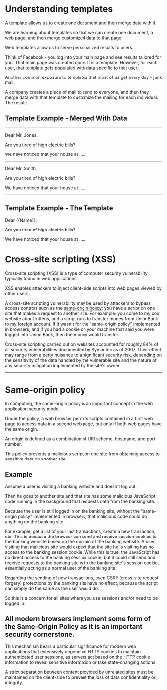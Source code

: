 # Understanding templates

A template allows us to create one document and then merge data with it.

We are learning about templates so that we can create one document, a web page, and then merge customized data to that page.

Web templates allow us to serve personalized results to users.

Think of Facebook - you log into your main page and see results tailored for you. That main page was created once. It is a template. However, for each user, that template gets populated with data specific to that user.

Another common exposure to templates that most of us get every day - junk mail.

A company creates a piece of mail to send to everyone, and then they merge data with that template to customize the mailing for each individual. The result:

## Template Example - Merged With Data

*** 

Dear Mr. Jones,
 
Are you tired of high electric bills?

We have noticed that your house at .....

*** 

Dear Mr. Smith,
 
Are you tired of high electric bills?

We have noticed that your house at .....

***

## Template Example - The Template

Dear {{Name}},

Are you tired of high electric bills?

We have noticed that your house at .....

# Cross-site scripting (XSS)

Cross-site scripting (XSS) is a type of computer security vulnerability typically found in web applications.

XSS enables attackers to inject client-side scripts into web pages viewed by other users. 

A cross-site scripting vulnerability may be used by attackers to bypass access controls such as the [same-origin policy](https://en.wikipedia.org/wiki/Same-origin_policy): you have a script on one site that makes a request to another site. For example: you come to my cool website about kittens, and a script runs to transfer money from UnionBank to my foreign account. If it wasn't for the "same-origin policy" implemented in browsers, and if you had a cookie on your machine that said you were logged into Union Bank, then the money would transfer. 

Cross-site scripting carried out on websites accounted for roughly 84% of all security vulnerabilities documented by Symantec as of 2007. Their effect may range from a petty nuisance to a significant security risk, depending on the sensitivity of the data handled by the vulnerable site and the nature of any security mitigation implemented by the site's owner.

***

# Same-origin policy

In computing, the same-origin policy is an important concept in the web application security model. 

Under the policy, a web browser permits scripts contained in a first web page to access data in a second web page, but only if both web pages have the same origin. 

An origin is defined as a combination of URI scheme, hostname, and port number. 

This policy prevents a malicious script on one site from obtaining access to sensitive data on another site.

## Example

Assume a user is visiting a banking website and doesn't log out. 

Then he goes to another site and that site has some malicious JavaScript code running in the background that requests data from the banking site. 

Because the user is still logged in on the banking site, without the "same-origin policy" implemented in browsers, that malicious code could do anything on the banking site. 

For example, get a list of your last transactions, create a new transaction, etc. This is because the browser can send and receive session cookies to the banking website based on the domain of the banking website. A user visiting that malicious site would expect that the site he is visiting has no access to the banking session cookie. While this is true, the JavaScript has no direct access to the banking session cookie, but it could still send and receive requests to the banking site with the banking site's session cookie, essentially acting as a normal user of the banking site! 

Regarding the sending of new transactions, even CSRF (cross-site request forgery) protections by the banking site have no effect, because the script can simply do the same as the user would do. 

So this is a concern for all sites where you use sessions and/or need to be logged in. 

## All modern browsers implement some form of the Same-Origin Policy as it is an important security cornerstone.

This mechanism bears a particular significance for modern web applications that extensively depend on HTTP cookies to maintain authenticated user sessions, as servers act based on the HTTP cookie information to reveal sensitive information or take state-changing actions. 

A strict separation between content provided by unrelated sites must be maintained on the client-side to prevent the loss of data confidentiality or integrity.
